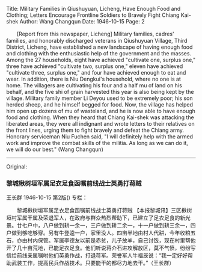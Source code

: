 Title: Military Families in Qiushuyuan, Licheng, Have Enough Food and Clothing; Letters Encourage Frontline Soldiers to Bravely Fight Chiang Kai-shek
Author: Wang Changqun
Date: 1946-10-15
Page: 2

　　[Report from this newspaper, Licheng] Military families, cadres' families, and honorably discharged veterans in Qiushuyuan Village, Third District, Licheng, have established a new landscape of having enough food and clothing with the enthusiastic help of the government and the masses. Among the 27 households, eight have achieved "cultivate one, surplus one," three have achieved "cultivate two, surplus one," eleven have achieved "cultivate three, surplus one," and four have achieved enough to eat and wear. In addition, there is Niu Dengkui's household, where no one is at home. The villagers are cultivating his four and a half mu of land on his behalf, and the five shi of grain harvested this year is also being kept by the village. Military family member Li Deyou used to be extremely poor; his son herded sheep, and he himself begged for food. Now, the village has helped him open up dozens of mu of wasteland, and he is now able to have enough food and clothing. When they heard that Chiang Kai-shek was attacking the liberated areas, they were all indignant and wrote letters to their relatives on the front lines, urging them to fight bravely and defeat the Chiang army. Honorary serviceman Niu Fuchen said, "I will definitely help with the armed work and improve the combat skills of the militia. As long as we can do it, we will do our best." (Wang Changqun)



<hr /> 

Original: 


### 黎城楸树垣军属足衣足食函嘱前线战士英勇打蒋贼
王长群
1946-10-15
第2版()
专栏：

　　黎城楸树垣军属足衣足食函嘱前线战士英勇打蒋贼
    【本报黎城讯】三区楸树垣村军属干属及荣退军人，在政府与群众热烈帮助下，已建立了足衣足食的新光景。廿七户中，八户做到耕一余一，三户做到耕二余一，十一户做到耕三余一，四户做到够吃够穿。另有牛登逵一户，家里没人。四亩半地由村人代耕，今年收粮五石，亦由村内保管。军属李德友以前是赤贫，儿子放羊，自己讨饭，现在村里帮他开了几十亩荒地，已能足衣足食。他们听说蒋介石进攻解放区，莫不气愤，纷纷写信给前线亲属嘱咐他们英勇作战，打退蒋军。荣誉军人牛福辰说：“我一定好好帮助武装工作，提高民兵作战技术。只要能干的都尽力地去干。”（王长群）
